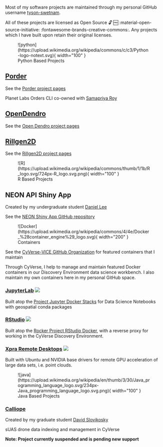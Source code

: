 Most of my software projects are maintained through my personal GitHub username [tyson-swetnam](https://github.com/tyson-swetnam).

All of these projects are licensed as Open Source 🔓 🆓 :material-open-source-initiative: :fontawesome-brands-creative-commons:. Any projects which I have built upon retain their original licenses.

<figure markdown> 
    ![python](https://upload.wikimedia.org/wikipedia/commons/c/c3/Python-logo-notext.svg){ width="100" }
    <figcaption>Python Based Projects</figcaption>
</figure>
    
## [Porder](https://github.com/tyson-swetnam/porder)

See the [Porder project pages](https://tyson-swetnam.github.io/porder)

Planet Labs Orders CLI co-owned with [Samapriya Roy](https://github.com/samapriya)

## [OpenDendro](https://github.com/opendendro)

See the [Open Dendro project pages](https://opendendro.github.io/opendendro)

## [Rillgen2D](https://github.com/tyson-swetnam/rillgen2d)

See the [Rillgen2D project pages](https://tyson-swetnam.github.io/rillgen2d)

<figure markdown> 
    ![R](https://upload.wikimedia.org/wikipedia/commons/thumb/1/1b/R_logo.svg/724px-R_logo.svg.png){ width="100" }
    <figcaption>R Based Projects</figcaption>
</figure>

## NEON API Shiny App

Created by my undergraduate student [Daniel Lee](https://github.com/danielshulee)

See the [NEON Shiny App GitHub repository](https://github.com/cyverse-gis/neon-shiny-browser)

<figure markdown> 
    ![Docker](https://upload.wikimedia.org/wikipedia/commons/4/4e/Docker_%28container_engine%29_logo.svg){ width="200" }
    <figcaption>Containers</figcaption>
</figure>

See the [CyVerse-VICE GitHub Organization](https://github.com/cyverse-vice/) for featured containers that I maintain

Through CyVerse, I help to manage and maintain featured Docker containers in our Discovery Environment data science workbench. I also maintain my own containers here in my personal GitHub space.

### [JupyterLab](https://github.com/cyverse-vice/jupyterlab-datascience) <a href="https://de.cyverse.org/apps/de/cc77b788-bc45-11eb-9934-008cfa5ae621/launch?saved-launch-id=4ab1f690-f360-4bba-bef9-d22f9f7b82f9" target="_blank" rel="noopener noreferrer"><img src="https://img.shields.io/badge/Datascience-latest-orange?style=plastic&logo=jupyter"></a> 

Built atop the [Project Jupyter Docker Stacks](https://jupyter-docker-stacks.readthedocs.io/en/latest/) for Data Science Notebooks with geospatial conda packages

### [RStudio](https://github.com/cyverse-vice/rstudio-geospatial) <a href="https://de.cyverse.org/apps/de/07e2b2e6-becd-11e9-b524-008cfa5ae621/launch" target="_blank" rel="noopener noreferrer"><img src="https://img.shields.io/badge/Geospatial-latest-blue?style=plastic&logo=rstudio"></a>

Built atop the [Rocker Project RStudio Docker](https://www.rocker-project.org/), with a reverse proxy for working in the CyVerse Discovery Environment.

### [Xpra Remote Desktops](https://github.com/cyverse-vice/xpra) <a href="https://de.cyverse.org/apps/de/f3f8cc78-23d5-11ec-abcf-008cfa5ae621/launch?saved-launch-id=755e40db-e623-4756-bd2a-d1c0ebffe97a" target="_blank" rel="noopener noreferrer"><img src="https://img.shields.io/badge/XPRA-latest-green?style=plastic&logo=docker"></a>

Built with Ubuntu and NVIDIA base drivers for remote GPU acceleration of large data sets, i.e. point clouds. 

<figure markdown> 
    ![java](https://upload.wikimedia.org/wikipedia/en/thumb/3/30/Java_programming_language_logo.svg/234px-Java_programming_language_logo.svg.png){ width="100" }
    <figcaption>Java Based Projects</figcaption>
</figure>

### [Calliope](https://cyverse-gis.github.io/calliope/) 

Created by my graduate student [David Slovikosky](https://github.com/DavidM1A2) 

sUAS drone data indexing and management in CyVerse

**Note: Project currently suspended and is pending new support**
